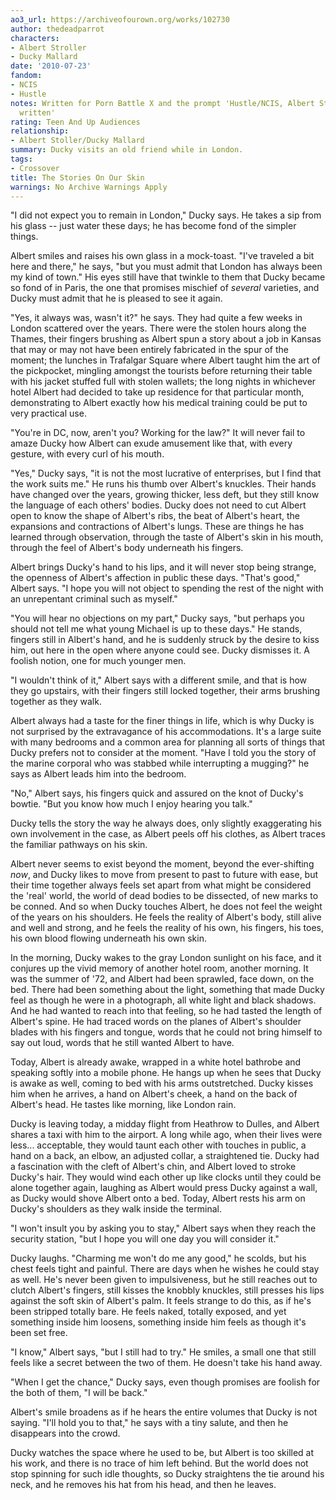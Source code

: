 ```yaml
---
ao3_url: https://archiveofourown.org/works/102730
author: thedeadparrot
characters:
- Albert Stroller
- Ducky Mallard
date: '2010-07-23'
fandom:
- NCIS
- Hustle
notes: Written for Porn Battle X and the prompt 'Hustle/NCIS, Albert Stroller/Ducky,
  written'
rating: Teen And Up Audiences
relationship:
- Albert Stoller/Ducky Mallard
summary: Ducky visits an old friend while in London.
tags:
- Crossover
title: The Stories On Our Skin
warnings: No Archive Warnings Apply
---
```


"I did not expect you to remain in London," Ducky says. He takes a sip from his glass \-\- just water these days; he has become fond of the simpler things.

Albert smiles and raises his own glass in a mock\-toast. "I've traveled a bit here and there," he says, "but you must admit that London has always been my kind of town." His eyes still have that twinkle to them that Ducky became so fond of in Paris, the one that promises mischief of *several* varieties, and Ducky must admit that he is pleased to see it again.

"Yes, it always was, wasn't it?" he says. They had quite a few weeks in London scattered over the years. There were the stolen hours along the Thames, their fingers brushing as Albert spun a story about a job in Kansas that may or may not have been entirely fabricated in the spur of the moment; the lunches in Trafalgar Square where Albert taught him the art of the pickpocket, mingling amongst the tourists before returning their table with his jacket stuffed full with stolen wallets; the long nights in whichever hotel Albert had decided to take up residence for that particular month, demonstrating to Albert exactly how his medical training could be put to very practical use.

"You're in DC, now, aren't you? Working for the law?" It will never fail to amaze Ducky how Albert can exude amusement like that, with every gesture, with every curl of his mouth.

"Yes," Ducky says, "it is not the most lucrative of enterprises, but I find that the work suits me." He runs his thumb over Albert's knuckles. Their hands have changed over the years, growing thicker, less deft, but they still know the language of each others' bodies. Ducky does not need to cut Albert open to know the shape of Albert's ribs, the beat of Albert's heart, the expansions and contractions of Albert's lungs. These are things he has learned through observation, through the taste of Albert's skin in his mouth, through the feel of Albert's body underneath his fingers.

Albert brings Ducky's hand to his lips, and it will never stop being strange, the openness of Albert's affection in public these days. "That's good," Albert says. "I hope you will not object to spending the rest of the night with an unrepentant criminal such as myself."

"You will hear no objections on my part," Ducky says, "but perhaps you should not tell me what young Michael is up to these days." He stands, fingers still in Albert's hand, and he is suddenly struck by the desire to kiss him, out here in the open where anyone could see. Ducky dismisses it. A foolish notion, one for much younger men.

"I wouldn't think of it," Albert says with a different smile, and that is how they go upstairs, with their fingers still locked together, their arms brushing together as they walk.

Albert always had a taste for the finer things in life, which is why Ducky is not surprised by the extravagance of his accommodations. It's a large suite with many bedrooms and a common area for planning all sorts of things that Ducky prefers not to consider at the moment. "Have I told you the story of the marine corporal who was stabbed while interrupting a mugging?" he says as Albert leads him into the bedroom.

"No," Albert says, his fingers quick and assured on the knot of Ducky's bowtie. "But you know how much I enjoy hearing you talk."

Ducky tells the story the way he always does, only slightly exaggerating his own involvement in the case, as Albert peels off his clothes, as Albert traces the familiar pathways on his skin.

Albert never seems to exist beyond the moment, beyond the ever\-shifting *now*, and Ducky likes to move from present to past to future with ease, but their time together always feels set apart from what might be considered the 'real' world, the world of dead bodies to be dissected, of new marks to be conned. And so when Ducky touches Albert, he does not feel the weight of the years on his shoulders. He feels the reality of Albert's body, still alive and well and strong, and he feels the reality of his own, his fingers, his toes, his own blood flowing underneath his own skin.

In the morning, Ducky wakes to the gray London sunlight on his face, and it conjures up the vivid memory of another hotel room, another morning. It was the summer of '72, and Albert had been sprawled, face down, on the bed. There had been something about the light, something that made Ducky feel as though he were in a photograph, all white light and black shadows. And he had wanted to reach into that feeling, so he had tasted the length of Albert's spine. He had traced words on the planes of Albert's shoulder blades with his fingers and tongue, words that he could not bring himself to say out loud, words that he still wanted Albert to have.

Today, Albert is already awake, wrapped in a white hotel bathrobe and speaking softly into a mobile phone. He hangs up when he sees that Ducky is awake as well, coming to bed with his arms outstretched. Ducky kisses him when he arrives, a hand on Albert's cheek, a hand on the back of Albert's head. He tastes like morning, like London rain.

Ducky is leaving today, a midday flight from Heathrow to Dulles, and Albert shares a taxi with him to the airport. A long while ago, when their lives were less... acceptable, they would taunt each other with touches in public, a hand on a back, an elbow, an adjusted collar, a straightened tie. Ducky had a fascination with the cleft of Albert's chin, and Albert loved to stroke Ducky's hair. They would wind each other up like clocks until they could be alone together again, laughing as Albert would press Ducky against a wall, as Ducky would shove Albert onto a bed. Today, Albert rests his arm on Ducky's shoulders as they walk inside the terminal.

"I won't insult you by asking you to stay," Albert says when they reach the security station, "but I hope you will one day you will consider it."

Ducky laughs. "Charming me won't do me any good," he scolds, but his chest feels tight and painful. There are days when he wishes he could stay as well. He's never been given to impulsiveness, but he still reaches out to clutch Albert's fingers, still kisses the knobbly knuckles, still presses his lips against the soft skin of Albert's palm. It feels strange to do this, as if he's been stripped totally bare. He feels naked, totally exposed, and yet something inside him loosens, something inside him feels as though it's been set free.

"I know," Albert says, "but I still had to try." He smiles, a small one that still feels like a secret between the two of them. He doesn't take his hand away.

"When I get the chance," Ducky says, even though promises are foolish for the both of them, "I will be back."

Albert's smile broadens as if he hears the entire volumes that Ducky is not saying. "I'll hold you to that," he says with a tiny salute, and then he disappears into the crowd.

Ducky watches the space where he used to be, but Albert is too skilled at his work, and there is no trace of him left behind. But the world does not stop spinning for such idle thoughts, so Ducky straightens the tie around his neck, and he removes his hat from his head, and then he leaves.